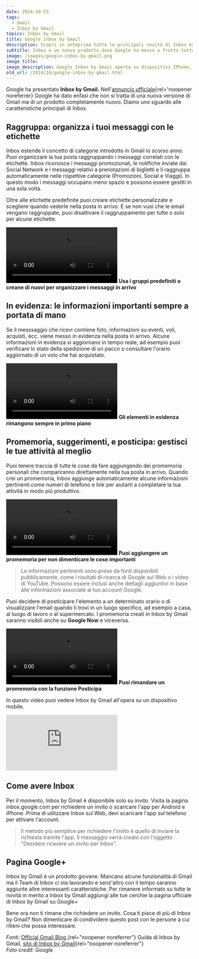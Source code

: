```yaml
---
date: 2014-10-23
tags:
  - Gmail
  - Inbox by Gmail
topics: Inbox by Gmail
title: Google Inbox by Gmail
description: Scopri in anteprima tutte le principali novità di Inbox by Gmail
subtitle: Inbox è un nuovo prodotto dove Google ha messo a frutto tutta l'esperienza acquisita con Gmail, per andare ʻoltre la semplice emailʼ e ʻnon perdere di vista le cose importantiʼ
image: /images/google-inbox-by-gmail.png
image_title:
image_description: Google Inbox by Gmail aperta su dispositivi IPhone, Android e computer
old_url: /2014/10/google-inbox-by-gmail.html
---
```

Google ha presentato **Inbox by Gmail.** Nell'[annuncio ufficiale](https://googleitalia.blogspot.it/2014/10/linbox-che-lavora-per-te.html){rel='noopener noreferrer} Google ha dato enfasi che non si tratta di una nuova versione di Gmail ma di un prodotto completamente nuovo. Diamo uno sguardo alle caratteristiche principali di Inbox.

## Raggruppa: organizza i tuoi messaggi con le etichette

Inbox estende il concetto di categorie introdotto in Gmail lo scorso anno. Puoi organizzare la tua posta raggruppando i messaggi correlati con le etichette. Inbox riconosce i messaggi promozionali, le notifiche inviate dai Social Network e i messaggi relativi a prenotazioni di biglietti e li raggruppa automaticamente nelle rispettive categorie (Promozioni, Social e Viaggi). In questo modo i messaggi occupano meno spazio e possono essere gestiti in una sola volta.

Oltre alle etichette predefinite puoi creare etichette personalizzate e scegliere quando vederle nella posta in arrivo. E se non vuoi che le email vengano raggruppate, puoi disattivare il raggruppamento per tutte o solo per alcune etichette.

<video autoplay loop>
  <source src="/video/google-inbox-by-gmail-gruppi.mp4">
</video>
<strong>Usa i gruppi predefiniti o creane di nuovi per organizzare i messaggi in arrivo</strong>

## In evidenza: le informazioni importanti sempre a portata di mano

Se il messsaggio che ricevi contiene foto, informazioni su eventi, voli, acquisti, ecc. viene messo in evidenza nella posta in arrivo. Alcune informazioni in evidenza si aggiornano in tempo reale, ad esempio puoi verificare lo stato della spedizione di un pacco o consultare l'orario aggiornato di un volo che hai acquistato.

<video autoplay loop>
  <source src="/video/google-inbox-by-gmail-elementi-in-evidenza.mp4">
</video>
<strong>Gli elementi in evidenza rimangono sempre in primo piano</strong>

## Promemoria, suggerimenti, e posticipa: gestisci le tue attività al meglio

Puoi tenere traccia di tutte le cose da fare aggiungendo dei promemoria personali che compariranno direttamente nella tua posta in arrivo. Quando crei un promemoria, Inbox aggiunge automaticamente alcune informazioni pertinenti come numeri di telefono e link per aiutarti a completare la tua attività in modo più produttivo.

<video autoplay loop>
  <source src="/video/google-inbox-by-gmail-aggiungi-promemoria.mp4">
</video>
<strong>Puoi aggiungere un promemoria per non dimenticare le cose importanti</strong>

> Le informazioni pertinenti sono prese da fonti disponibili pubblicamente, come i risultati di ricerca di Google sul Web o i video di YouTube. Possono essere inclusi anche dettagli aggiuntivi in base alle informazioni associate al tuo account Google.

Puoi decidere di posticipare l'elemento a un determinato orario o di visualizzare l'email quando ti trovi in un luogo specifico, ad esempio a casa, al luogo di lavoro o al supermercato. I promemoria creati in Inbox by Gmail saranno visibili anche su **Google Now** e viceversa.

<video autoplay loop>
  <source src="/video/google-inbox-by-gmail-posticipa-messaggi-e-promemoria.mp4">
</video>
<strong>Puoi rimandare un promemoria con la funzione Posticipa</strong>

In questo video puoi vedere Inbox by Gmail all'opera su un dispositivo mobile.

<div style="--aspect-ratio:16/9;">
<iframe loading="lazy" src="https://www.youtube-nocookie.com/embed/bzNTjpUMOp4" frameborder="0" allowfullscreen rel="nopener noreferrer" title="The Inbox that works for you"></iframe>
</div>

## Come avere Inbox

Per il momento, Inbox by Gmail è disponibile solo su invito. Visita la pagina inbox.google.com per richiedere un invito o scaricare l'app per Android e iPhone. Prima di utilizzare Inbox sul Web, devi scaricare l'app sul telefono per attivare l'account.

> Il metodo più semplice per richiedere l'invito è quello di inviare la richiesta tramite l'app. Il messaggio verrà creato con l'oggetto "Desidero ricevere un invito per Inbox".

## Pagina Google+

Inbox by Gmail è un prodotto giovane. Mancano alcune funzionalità di Gmail ma il Team di Inbox ci sta lavorando e senz'altro con il tempo saranno aggiunte altre interessanti caratteristiche. Per rimanere informato su tutte le novità in merito a Inbox by Gmail aggiungi alle tue cerchie la pagina ufficiale di Inbox by Gmail su Google+

Bene ora non ti rimane che richiedere un invito. Cosa ti piace di più di Inbox by Gmail? Non dimenticare di condividere questo post con le persone a cui ritieni che possa interessare.

_Fonti:_ [Official Gmail Blog,](https://googleitalia.blogspot.it/2014/10/linbox-che-lavora-per-te.html){rel="noopener noreferrer"} Guida di Inbox by Gmail, [sito di Inbox by Gmail](https://www.google.com/intl/it/inbox/){rel="noopener noreferrer"}
<br />_Foto credit:_ Google
